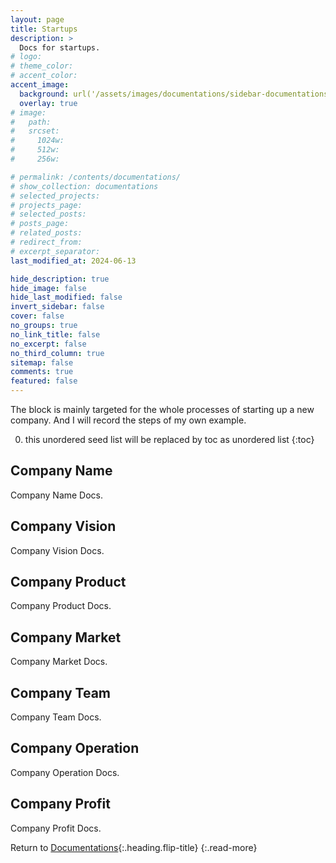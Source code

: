 ```yaml
---
layout: page
title: Startups
description: >
  Docs for startups.
# logo:
# theme_color:
# accent_color:
accent_image:
  background: url('/assets/images/documentations/sidebar-documentations.jpg') center/cover
  overlay: true
# image:
#   path:
#   srcset:
#     1024w:
#     512w:
#     256w:

# permalink: /contents/documentations/
# show_collection: documentations
# selected_projects:
# projects_page:
# selected_posts:
# posts_page:
# related_posts:
# redirect_from:
# excerpt_separator:
last_modified_at: 2024-06-13

hide_description: true
hide_image: false
hide_last_modified: false
invert_sidebar: false
cover: false
no_groups: true
no_link_title: false
no_excerpt: false
no_third_column: true
sitemap: false
comments: true
featured: false
---
```


The block is mainly targeted for the whole processes of starting up a new company. And I will record the steps of my own example.

0. this unordered seed list will be replaced by toc as unordered list
{:toc}

## Company Name
Company Name Docs.

## Company Vision
Company Vision Docs.

## Company Product
Company Product Docs.

## Company Market
Company Market Docs.

## Company Team
Company Team Docs.

## Company Operation
Company Operation Docs.

## Company Profit
Company Profit Docs.

Return to [Documentations](index.md){:.heading.flip-title}
{:.read-more}
